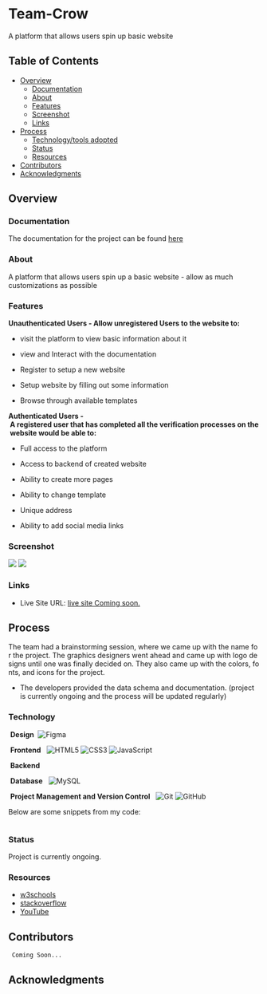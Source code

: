 # Team-Crow
A platform that allows users spin up basic website
 ## Table of Contents 
  
- [Overview](#overview) 
    - [Documentation](#documentation) 
    - [About](#about) 
    - [Features](#features) 
    - [Screenshot](#screenshot) 
    - [Links](#links) 
- [Process](#process) 
    - [Technology/tools adopted](#technology) 
    - [Status](#status) 
    - [Resources](#resources) 
- [Contributors](#contributors) 
- [Acknowledgments](#acknowledgments) 
  
 ## Overview 
  
 ### Documentation 
  
 The documentation for the project can be found [here](https://docs.google.com/document/d/1bAC8SA4oRWiUVSE1V6M7vfbzWTZvqheq-qBEUF9HYHM/edit) 
  
 ### About 
  
A platform that allows users spin up a basic website - allow as much customizations as possible 
  
### Features 
  
**Unauthenticated Users - Allow unregistered Users to the website to:** 
  
 - visit the platform to view basic information about it 

 - view and Interact with the documentation 

 - Register to setup a new website
 - Setup website by filling out some information
 - Browse through available templates

  
**Authenticated Users - A registered user that has completed all the verification processes on the website would be able to:**
  
 - Full access to the platform 

 - Access to backend of created website 
 - Ability to create more pages
 - Ability to change template
 - Unique address
 - Ability to add social media links
 
  
 ### Screenshot 
  
 ![](./) 
 ![](./) 
  
 ### Links 
- Live Site URL: [live site Coming soon.](https://google.com) 
  
 ## Process  
  
The team had a brainstorming session, where we came up with the name for the project. The graphics designers went ahead and came up with logo designs until one was finally decided on. They also came up with the colors, fonts, and icons for the project. 
- The developers provided the data schema and documentation.
(project is currently ongoing and the process will be updated regularly)
  
### Technology 
  
  **Design** 
  ![Figma](https://img.shields.io/badge/figma-%23F24E1E.svg?style=for-the-badge&logo=figma&logoColor=white) 
 
  **Frontend**
   ![HTML5](https://img.shields.io/badge/html5-%23E34F26.svg?style=for-the-badge&logo=html5&logoColor=white) ![CSS3](https://img.shields.io/badge/css3-%231572B6.svg?style=for-the-badge&logo=css3&logoColor=white) ![JavaScript](https://img.shields.io/badge/javascript-%23323330.svg?style=for-the-badge&logo=javascript&logoColor=%23F7DF1E) 
  
  **Backend**
 
  
  **Database**
   ![MySQL](https://img.shields.io/badge/mysql-%2300f.svg?style=for-the-badge&logo=mysql&logoColor=white) 
  
  **Project Management and Version Control**
   ![Git](https://img.shields.io/badge/git-%23121011.svg?style=for-the-badge&logo=git&logoColor=white) ![GitHub](https://img.shields.io/badge/github-%23121011.svg?style=for-the-badge&logo=github&logoColor=white) 
  
 
 Below are some snippets from my code: 
  
 ```css 

 ``` 
  
### Status 
  
 Project is currently ongoing. 
  
  
### Resources 
  
- [w3schools](https://www.w3schools.com) 
- [stackoverflow](https://www.stackoverflow.com) 
- [YouTube](https://www.youtube.com) 
  
## Contributors  
 ` Coming Soon...`

## Acknowledgments
